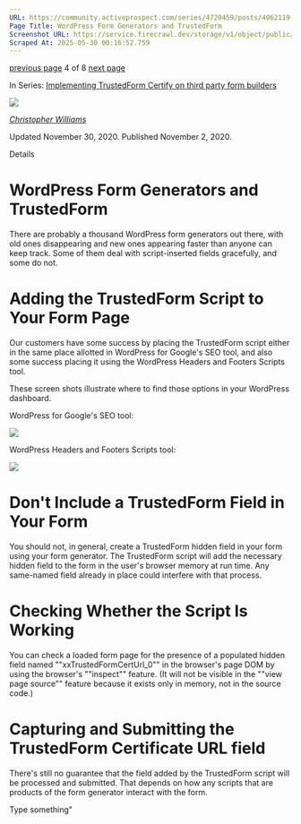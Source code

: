 ```yaml
---
URL: https://community.activeprospect.com/series/4720459/posts/4062119-wordpress-form-generators-and-trustedform
Page Title: WordPress Form Generators and TrustedForm
Screenshot URL: https://service.firecrawl.dev/storage/v1/object/public/media/screenshot-201ac2fc-4102-4f98-96cc-d3785e288f05.png
Scraped At: 2025-05-30 00:16:52.759
---
```


[previous page](https://community.activeprospect.com/series/4720459/posts/5189112-implementing-trustedform-on-123formbuilders) 4 of 8 [next page](https://community.activeprospect.com/series/4720459/posts/4067743-activeprospect-compatible-landing-pages-form-builders-and-chat-platforms)

In Series: [Implementing TrustedForm Certify on third party form builders](https://community.activeprospect.com/series/4720459-implementing-trustedform-certify-on-third-party-form-builders)

[![](https://content2.bloomfire.com/avatars/users/1405246/thumb/thumbnail.png?f=1620827893&Expires=1748567782&Signature=p0pT1~1wcR-gU81DO8z6IZiv7o~WLLN~4VM~imVO9S8k93mWAt02SeJ40QznEe5d6Ai9pIg8F7Cj-Cf-PtYsqGGz9kltuFc9PZW5VIZ5usj62ZjwCDxc0sQE~eGKLaHogaFAIo7y0O92bwwb5j0-aXxdN97HXq71EOHRsgOAXa6y-lLup33TTtsLcWa75mamconkz6MIiu8qQIGq5CW6tgTvHu~RjCUSCq8hX9ygzZnaI2RrR~mRdiMyTznqQm0hKZieqZCsJGMGmmp1qq4fJZ9j0dA4csGdNfoR5Lu2Ug16n93fzXNCHyzB5kaRl6cbgmNM~5ii9HlDqH8LUVaAlw__&Key-Pair-Id=APKAIDFCFZ2UHE5LPIUA)](https://community.activeprospect.com/memberships/7846678-christopher-williams)

[_Christopher Williams_](https://community.activeprospect.com/memberships/7846678-christopher-williams)

Updated November 30, 2020. Published November 2, 2020.

Details

# WordPress Form Generators and TrustedForm

There are probably a thousand WordPress form generators out there, with old ones disappearing and new ones appearing faster than anyone can keep track. Some of them deal with script-inserted fields gracefully, and some do not.

# Adding the TrustedForm Script to Your Form Page

Our customers have some success by placing the TrustedForm script either in the same place allotted in WordPress for Google's SEO tool, and also some success placing it using the WordPress Headers and Footers Scripts tool.

These screen shots illustrate where to find those options in your WordPress dashboard.

WordPress for Google's SEO tool:

![](https://content2.bloomfire.com/thumbnails/contents/002/303/032/original.png?f=1604351388&Expires=1748567804&Signature=hD21efU1hfVxSvJhZ-NcrrRHHtEwDY8OpmTiS32bT5PH0r-gYigT~S7ZCHk1eDGRkqoDRz4XS-eXU9LXJE0fIfq40ZutYiK7AeReRQItQ8XoXy4n83LlgUeJ6BOib6HKJcUzzEF4yf39Npk3Mo98upjQ-B55pBa-~rgnMXS58hZbp~-n10QTYi3RU-4rKsoszOtgoD~Vj~FUm~Qhn1PJgVvVGv-mWqymTx-yFynaN4WJJEs0h0W05qYmVTYAlhUXO7XMLi7BVnK7FZpZAkOr-dhLHImg4QEiBxBvq9V0q-pLM5EL0P4GmQYYMjR4WUBr6-8dIJCip4a0fGKMlif18Q__&Key-Pair-Id=APKAIDFCFZ2UHE5LPIUA)

WordPress Headers and Footers Scripts tool:

![](https://content0.bloomfire.com/thumbnails/contents/002/303/042/original.png?f=1604351417&Expires=1748567804&Signature=NdGsqjm0XdArZiUQLvqZ5bcKmIFTVzJFLC4Kl1kwhn6KseHWHilYz7DRCUAfK0qxLoklymLS5icCyx9UZPnXTDcaZybmk-fJB0-63duKdT5ClldVPG5IM1Jsd~PBW4uncwv2Mqw7lDXwA0gkcNO~cN0SEAPC-U4XoJC23v-~gVhFD4TFrbHiuut1C45rTVjQR6qi9tYrIuhZxxi6yJnM8pYhiD95JH71OH6qx7jQlIre9T4ifrJDsK0QKxdXE44yrhBPCEXjkm1y25iG7UDo3Arn5cyrZvWFbFrPkBK~idDvh3RGQqCQPmCPnEc~gMKlZ3lb~XfIqWhzE1WMLIqC-A__&Key-Pair-Id=APKAIDFCFZ2UHE5LPIUA)

# Don't Include a TrustedForm Field in Your Form

You should not, in general, create a TrustedForm hidden field in your form using your form generator. The TrustedForm script will add the necessary hidden field to the form in the user's browser memory at run time. Any same-named field already in place could interfere with that process.

# Checking Whether the Script Is Working

You can check a loaded form page for the presence of a populated hidden field named ""xxTrustedFormCertUrl\_0"" in the browser's page DOM by using the browser's ""inspect"" feature. (It will not be visible in the ""view page source"" feature because it exists only in memory, not in the source code.)

# Capturing and Submitting the TrustedForm Certificate URL field

There's still no guarantee that the field added by the TrustedForm script will be processed and submitted. That depends on how any scripts that are products of the form generator interact with the form.

Type something"

